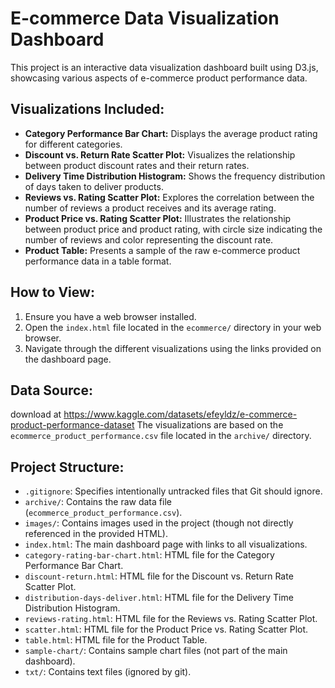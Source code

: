 # E-commerce Data Visualization Dashboard

This project is an interactive data visualization dashboard built using D3.js, showcasing various aspects of e-commerce product performance data.

## Visualizations Included:

- **Category Performance Bar Chart:** Displays the average product rating for different categories.
- **Discount vs. Return Rate Scatter Plot:** Visualizes the relationship between product discount rates and their return rates.
- **Delivery Time Distribution Histogram:** Shows the frequency distribution of days taken to deliver products.
- **Reviews vs. Rating Scatter Plot:** Explores the correlation between the number of reviews a product receives and its average rating.
- **Product Price vs. Rating Scatter Plot:** Illustrates the relationship between product price and product rating, with circle size indicating the number of reviews and color representing the discount rate.
- **Product Table:** Presents a sample of the raw e-commerce product performance data in a table format.

## How to View:

1.  Ensure you have a web browser installed.
2.  Open the `index.html` file located in the `ecommerce/` directory in your web browser.
3.  Navigate through the different visualizations using the links provided on the dashboard page.

## Data Source:

download at https://www.kaggle.com/datasets/efeyldz/e-commerce-product-performance-dataset
The visualizations are based on the `ecommerce_product_performance.csv` file located in the `archive/` directory.

## Project Structure:

- `.gitignore`: Specifies intentionally untracked files that Git should ignore.
- `archive/`: Contains the raw data file (`ecommerce_product_performance.csv`).
- `images/`: Contains images used in the project (though not directly referenced in the provided HTML).
- `index.html`: The main dashboard page with links to all visualizations.
- `category-rating-bar-chart.html`: HTML file for the Category Performance Bar Chart.
- `discount-return.html`: HTML file for the Discount vs. Return Rate Scatter Plot.
- `distribution-days-deliver.html`: HTML file for the Delivery Time Distribution Histogram.
- `reviews-rating.html`: HTML file for the Reviews vs. Rating Scatter Plot.
- `scatter.html`: HTML file for the Product Price vs. Rating Scatter Plot.
- `table.html`: HTML file for the Product Table.
- `sample-chart/`: Contains sample chart files (not part of the main dashboard).
- `txt/`: Contains text files (ignored by git).
